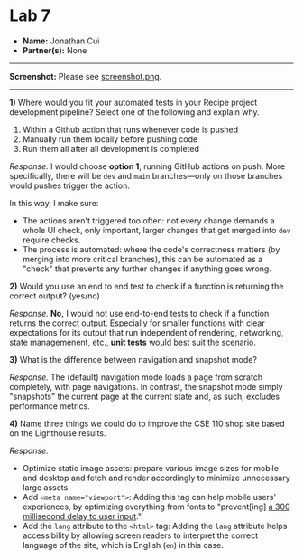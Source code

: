 # Lab 7

- **Name:** Jonathan Cui
- **Partner(s):** None

---

**Screenshot:** Please see [screenshot.png](screenshot.png).

---

**1)** Where would you fit your automated tests in your Recipe project development pipeline? Select one of the following and explain why.
  1. Within a Github action that runs whenever code is pushed 
  2. Manually run them locally before pushing code
  3. Run them all after all development is completed

*Response.* I would choose **option 1**, running GitHub actions on push. More specifically, there will be `dev` and `main` branches—only on those branches would pushes trigger the action. 

In this way, I make sure:
- The actions aren't triggered too often: not every change demands a whole UI check, only important, larger changes that get merged into `dev` require checks.
- The process is automated: where the code's correctness matters (by merging into more critical branches), this can be automated as a "check" that prevents any further changes if anything goes wrong.

**2)** Would you use an end to end test to check if a function is returning the correct output? (yes/no)

*Response.* **No,** I would not use end-to-end tests to check if a function returns the correct output. Especially for smaller functions with clear expectations for its output that run independent of rendering, networking, state managemenent, etc., **unit tests** would best suit the scenario.

**3)** What is the difference between navigation and snapshot mode?

*Response.* The (default) navigation mode loads a page from scratch completely, with page navigations. In contrast, the snapshot mode simply "snapshots" the current page at the current state and, as such, excludes performance metrics.

**4)** Name three things we could do to improve the CSE 110 shop site based on the Lighthouse results.

*Response.*
- Optimize static image assets: prepare various image sizes for mobile and desktop and fetch and render accordingly to minimize unnecessary large assets.
- Add `<meta name="viewport">`: Adding this tag can help mobile users' experiences, by optimizing everything from fonts to "prevent[ing] [a 300 millisecond delay to user input](https://developer.chrome.com/blog/300ms-tap-delay-gone-away/?utm_source=lighthouse&utm_medium=devtools)."
- Add the `lang` attribute to the `<html>` tag: Adding the `lang` attribute helps accessibility by allowing screen readers to interpret the correct language of the site, which is English (`en`) in this case.
